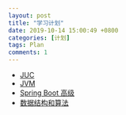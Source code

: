 ```yaml
---
layout: post
title: "学习计划"
date: 2019-10-14 15:00:49 +0800
categories: [计划]
tags: Plan
comments: 1
---
```


- [JUC](https://www.bilibili.com/video/av59548640/)
- [JVM](https://www.bilibili.com/video/av59549567/)
- [Spring Boot 高级]()
- [数据结构和算法](https://www.bilibili.com/video/av59600020/)
